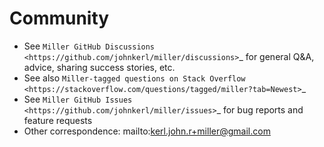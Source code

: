 <!---  PLEASE DO NOT EDIT DIRECTLY. EDIT THE .md.in FILE PLEASE. --->
# Community

* See `Miller GitHub Discussions <https://github.com/johnkerl/miller/discussions>`_ for general Q&A, advice, sharing success stories, etc.
* See also `Miller-tagged questions on Stack Overflow <https://stackoverflow.com/questions/tagged/miller?tab=Newest>`_
* See `Miller GitHub Issues <https://github.com/johnkerl/miller/issues>`_ for bug reports and feature requests
* Other correspondence: mailto:kerl.john.r+miller@gmail.com
